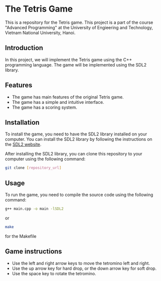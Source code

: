 # The Tetris Game

This is a repository for the Tetris game. This project is a part of the course "Advanced Programming" at the University of Engieering and Technology, Vietnam National University, Hanoi.

## Introduction

In this project, we will implement the Tetris game using the C++ programming language. The game will be implemented using the SDL2 library.

## Features

- The game has main features of the original Tetris game.
- The game has a simple and intuitive interface.
- The game has a scoring system.

## Installation

To install the game, you need to have the SDL2 library installed on your computer. You can install the SDL2 library by following the instructions on the [SDL2 website](https://www.libsdl.org/download-2.0.php).

After installing the SDL2 library, you can clone this repository to your computer using the following command:

```bash
git clone [repository_url]
```

## Usage

To run the game, you need to compile the source code using the following command:

```bash
g++ main.cpp -o main -lSDL2
```
or
```bash
make
```
for the Makefile

## Game instructions

- Use the left and right arrow keys to move the tetromino left and right.
- Use the up arrow key for hard drop, or the down arrow key for soft drop.
- Use the space key to rotate the tetromino.